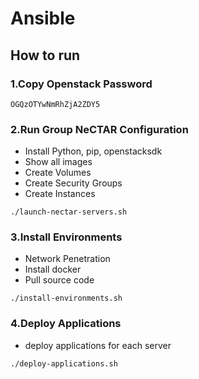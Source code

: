 # Ansible

## How to run

### 1.Copy Openstack Password

```
OGQzOTYwNmRhZjA2ZDY5
```

### 2.Run Group NeCTAR Configuration

* Install Python, pip, openstacksdk
* Show all images
* Create Volumes
* Create Security Groups
* Create Instances

```
./launch-nectar-servers.sh
```

### 3.Install Environments

* Network Penetration
* Install docker
* Pull source code

```
./install-environments.sh
```

### 4.Deploy Applications
* deploy applications for each server

```
./deploy-applications.sh
```

